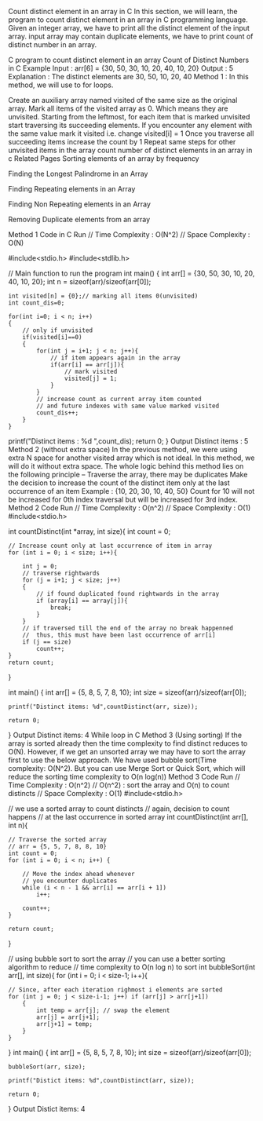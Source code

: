 Count distinct element in an array in C
In this section, we will learn, the program to count distinct element in an array in C programming language. Given an integer array, we have to print all the distinct element of the input array. input array may contain duplicate elements, we have to print count of distinct number in an array.

C program to count distinct element in an array
Count of Distinct Numbers in C
Example
Input : arr[6] = {30, 50, 30, 10, 20, 40, 10, 20}
Output : 5
Explanation : The distinct elements are 30, 50, 10, 20, 40
Method 1 :
In this method, we will use to for loops.

Create an auxiliary array named visited of the same size as the original array.
Mark all items of the visited array as 0. Which means they are unvisited.
Starting from the leftmost, for each item that is marked unvisited start traversing its succeeding elements.
If you encounter any element with the same value mark it visited i.e. change visited[i] = 1
Once you traverse all succeeding items increase the count by 1
Repeat same steps for other unvisited items in the array
count number of distinct elements in an array in c
Related Pages
Sorting elements of an array by frequency

Finding the Longest Palindrome in an Array

Finding  Repeating elements in an Array

Finding Non Repeating elements in an Array

Removing Duplicate elements from an array

Method 1 Code in C
Run
// Time Complexity : O(N^2)
// Space Complexity : O(N)

#include<stdio.h>
#include<stdlib.h>

// Main function to run the program
int main() 
{ 
    int arr[] = {30, 50, 30, 10, 20, 40, 10, 20}; 
    int n = sizeof(arr)/sizeof(arr[0]); 

    int visited[n] = {0};// marking all items 0(unvisited)
    int count_dis=0;
    
    for(int i=0; i < n; i++)
    {
        // only if unvisited
        if(visited[i]==0)
        {
            for(int j = i+1; j < n; j++){
                // if item appears again in the array
                if(arr[i] == arr[j]){
                    // mark visited
                    visited[j] = 1;
                }
            }
            // increase count as current array item counted
            // and future indexes with same value marked visited
            count_dis++;
        }
    }
   printf("Distinct items : %d ",count_dis);
   return 0; 
}
Output
Distinct items : 5
Method 2 (without extra space)
In the previous method, we were using extra N space for another visited array which is not ideal. In this method, we will do it without extra space. The whole logic behind this method lies on the following principle –
Traverse the array, there may be duplicates
Make the decision to increase the count of the distinct item only at the last occurrence of an item
Example : {10, 20, 30, 10, 40, 50} Count for 10 will not be increased for 0th index traversal but will be increased for 3rd index.
Method 2 Code
Run
// Time Complexity : O(n^2)
// Space Complexity : O(1)
#include<stdio.h>

int countDistinct(int *array, int size){
    int count = 0;
    
    // Increase count only at last occurrence of item in array
    for (int i = 0; i < size; i++){
        
        int j = 0;
        // traverse rightwards
        for (j = i+1; j < size; j++)
        {   
            // if found duplicated found rightwards in the array
            if (array[i] == array[j]){
                break;
            }
        }
        // if traversed till the end of the array no break happenned
        //  thus, this must have been last occurrence of arr[i]
        if (j == size)
            count++;
    }
    return count;
}

int main()
{
    int arr[] = {5, 8, 5, 7, 8, 10};
    int size = sizeof(arr)/sizeof(arr[0]);
    
    printf("Distinct items: %d",countDistinct(arr, size));
    
    return 0;
}
Output
Distinct items: 4
While loop in C
Method 3 (Using sorting)
If the array is sorted already then the time complexity to find distinct reduces to O(N). However, if we get an unsorted array we may have to sort the array first to use the below approach. We have used bubble sort(Time complexity: O(N^2). But you can use Merge Sort or Quick Sort, which will reduce the sorting time complexity to O(n log(n))
Method 3 Code
Run
// Time Complexity : O(n^2)
// O(n^2) : sort the array and O(n) to count distincts
// Space Complexity : O(1)
#include<stdio.h>

// we use a sorted array to count distincts
// again, decision to count happens 
// at the last occurrence in sorted array
int countDistinct(int arr[], int n){
    
    // Traverse the sorted array
    // arr = {5, 5, 7, 8, 8, 10}
    int count = 0;
    for (int i = 0; i < n; i++) {
 
        // Move the index ahead whenever
        // you encounter duplicates
        while (i < n - 1 && arr[i] == arr[i + 1])
            i++;
 
        count++;
    }
 
    return count;
}

// using bubble sort to sort the array
// you can use a better sorting algorithm to reduce 
// time complexity to O(n log n) to sort
int bubbleSort(int arr[], int size){
    for (int i = 0; i < size-1; i++){       

    // Since, after each iteration righmost i elements are sorted   
    for (int j = 0; j < size-i-1; j++) if (arr[j] > arr[j+1]) 
        {
            int temp = arr[j]; // swap the element
            arr[j] = arr[j+1]; 
            arr[j+1] = temp; 
        }
    }
}
int main()
{
    int arr[] = {5, 8, 5, 7, 8, 10};
    int size = sizeof(arr)/sizeof(arr[0]);
    
    bubbleSort(arr, size);

    printf("Distict items: %d",countDistinct(arr, size));
    
    return 0;
}
Output
Distict items: 4

